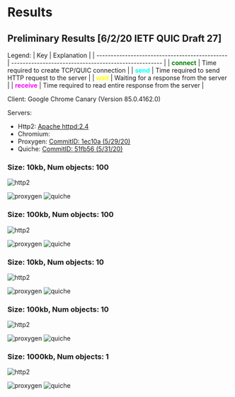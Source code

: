 # Results

## Preliminary Results [6/2/20 IETF QUIC Draft 27]

Legend:
| Key                                            | Explanation                                           |
| ---------------------------------------------- | ----------------------------------------------------- |
| <span style="color:green">**connect**</span>   | Time required to create TCP/QUIC connection           |
| <span style="color:cyan">**send**</span>       | Time required to send HTTP request to the server      |
| <span style="color:yellow">**wait**</span>     | Waiting for a response from the server                |
| <span style="color:magenta">**receive**</span> | Time required to read entire response from the server |

Client: Google Chrome Canary (Version 85.0.4162.0)

Servers:
- Http2: [Apache httpd:2.4](https://hub.docker.com/_/httpd)
- Chromium: 
- Proxygen: [CommitID: 1ec10a (5/29/20)](https://github.com/facebook/proxygen/commit/1ec10a60ab7634d6f804ccada7b3e123a93e23d6)
- Quiche: [CommitID: 51fb56 (5/31/20)](https://github.com/cloudflare/quiche/commit/51fb5609190db2d087c8c0c62c6f24ab054421cd)

### Size: 10kb, Num objects: 100
![http2](./graphs/10kb/100/http2/graph.png)
<!-- ![chromium](./graphs/10kb/100/chromium/graph.png) -->
![proxygen](./graphs/10kb/100/proxygen/graph.png)
![quiche](./graphs/10kb/100/quiche/graph.png)

### Size: 100kb, Num objects: 100
![http2](./graphs/100kb/100/http2/graph.png)
<!-- ![chromium](./graphs/100kb/100/chromium/graph.png) -->
![proxygen](./graphs/100kb/100/proxygen/graph.png)
![quiche](./graphs/100kb/100/quiche/graph.png)

### Size: 10kb, Num objects: 10
![http2](./graphs/10kb/10/http2/graph.png)
<!-- ![chromium](./graphs/10kb/10/chromium/graph.png) -->
![proxygen](./graphs/10kb/10/proxygen/graph.png)
![quiche](./graphs/10kb/10/quiche/graph.png)

### Size: 100kb, Num objects: 10
![http2](./graphs/100kb/10/http2/graph.png)
<!-- ![chromium](./graphs/100kb/10/chromium/graph.png) -->
![proxygen](./graphs/100kb/10/proxygen/graph.png)
![quiche](./graphs/100kb/10/quiche/graph.png)

### Size: 1000kb, Num objects: 1
![http2](./graphs/1000kb/1/http2/graph.png)
<!-- ![chromium](./graphs/1000kb/1/chromium/graph.png) -->
![proxygen](./graphs/1000kb/1/proxygen/graph.png)
![quiche](./graphs/1000kb/1/quiche/graph.png)